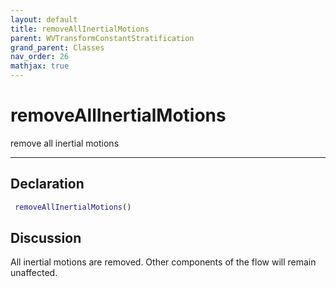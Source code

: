 ```yaml
---
layout: default
title: removeAllInertialMotions
parent: WVTransformConstantStratification
grand_parent: Classes
nav_order: 26
mathjax: true
---
```


#  removeAllInertialMotions

remove all inertial motions


---

## Declaration
```matlab
 removeAllInertialMotions()
```
## Discussion

  All inertial motions are removed. Other components of the flow will remain unaffected.
 
    
